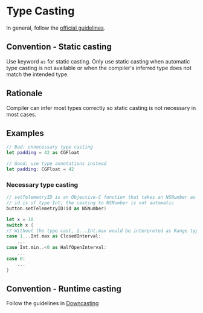# Type Casting

In general, follow the [official guidelines](https://docs.swift.org/swift-book/LanguageGuide/TypeCasting.html).

## Convention - Static casting
Use keyword `as` for static casting. Only use static casting when automatic type casting is not available or when the compiler's inferred type does not match the intended type.

## Rationale
Compiler can infer most types correctly so static casting is not necessary in most cases.

## Examples 

``` swift
// Bad: unnecessary type casting
let padding = 42 as CGFloat

// Good: use type annotations instead
let padding: CGFloat = 42
```

### Necessary type casting

``` swift
// setTelemetryID is an Objective-C function that takes an NSNumber as the argument
// id is of type Int, the casting to NSNumber is not automatic
button.setTelemetryID(id as NSNumber)

let x = 10
switch x {
// Without the type cast, 1...Int.max would be interpreted as Range type
case 1...Int.max as ClosedInterval:
    ...
case Int.min..<0 as HalfOpenInterval:
    ...
case 0:
    ...
}

```

## Convention - Runtime casting
Follow the guidelines in [Downcasting](https://docs.swift.org/swift-book/LanguageGuide/TypeCasting.html#ID341)
